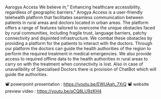 Aarogya Access
We believe in,” Enhancing healthcare accessibility, regardless of geographic barriers."
Arogya Access is a user-friendly telehealth platform that facilitates seamless communication between patients in rural areas and doctors located in urban areas. The platform offers a range of features tailored to overcome the unique obstacles faced by rural communities, including fragile trust, language barriers, patchy connectivity and disjointed infrastructure.
We combat these obstacles by providing a platform for the patients to interact with the doctors. Through our platform the doctors can guide the health authorities of the region to perform the required treatment in medical emergencies. We also provide access to required offline data  to the health authorities in rural areas to carry on with the treatment when connectivity is lost. Also in case of unavailibility of Specialised Doctors there is provision of ChatBot which will guide the authorities.

📽 powerpoint presentation : https://youtu.be/EWUAah_7XiQ
📽 website preview video : https://youtu.be/aCQ8LU9zKH4


